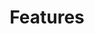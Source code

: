---
title: "Features"
layout: collection
header:
  overlay_image: header_img.JPG
  overlay_filter: 0.3

permalink: /features/
collection: features
entries_layout: grid
classes: wide
author_profile: true
---